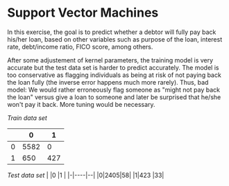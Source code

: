 # Support Vector Machines

In this exercise, the goal is to predict whether a debtor will fully pay back his/her loan, based on other variables such as purpose of the loan, interest rate, debt/income ratio, FICO score, among others.

After some adjustement of kernel parameters, the training model is very accurate but the test data set is harder to predict accurately.
The model is too conservative as flagging individuals as being at risk of not paying back the loan fully (the inverse error happens much more rarely).
Thus, bad model: We would rather erroneously flag someone as "might not pay back the loan" versus give a loan to someone and later be surprised that he/she won't pay it back. More tuning would be necessary.

*Train data set*
   
 | |0   |1  |
 |-|----|---|
 |0|5582|0  |
 |1|650 |427|
  
  *Test data set*
 | |0   |1 |
 |-|----|--|
 |0|2405|58|
 |1|423 |33|
  
